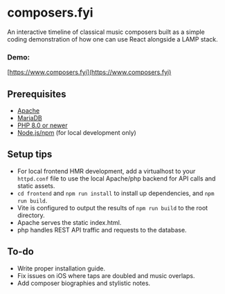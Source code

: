 # composers.fyi

An interactive timeline of classical music composers built as a simple coding demonstration of how one can use React alongside a LAMP stack.

### Demo:

[https://www.composers.fyi](https://www.composers.fyi)

## Prerequisites

- [Apache](https://httpd.apache.org/)
- [MariaDB](https://mariadb.org/)
- [PHP 8.0 or newer](https://www.php.net/)
- [Node.js/npm](https://nodejs.org/en/) (for local development only)

## Setup tips

- For local frontend HMR development, add a virtualhost to your `httpd.conf` file to use the local Apache/php backend for API calls and static assets.
- `cd frontend` and `npm run install` to install up dependencies, and `npm run build`.
- Vite is configured to output the results of `npm run build` to the root directory.
- Apache serves the static index.html.
- php handles REST API traffic and requests to the database.

## To-do

- Write proper installation guide.
- Fix issues on iOS where taps are doubled and music overlaps.
- Add composer biographies and stylistic notes.
